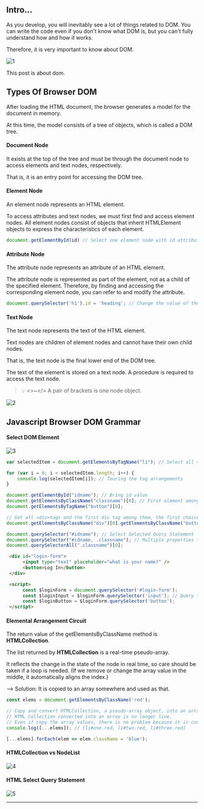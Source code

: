 ## Intro...
As you develop, you will inevitably see a lot of things related to DOM. You can write the code even if you don't know what DOM is, but you can't fully understand how and how it works.

Therefore, it is very important to know about DOM.

![1](https://github.com/jinscodes/Blog_nextJS/assets/87598134/6d873505-a95f-4cce-9c49-e4da76ee19e8)

This post is about dom.

## Types Of Browser DOM
After loading the HTML document, the browser generates a model for the document in memory.

At this time, the model consists of a tree of objects, which is called a DOM tree.

#### Document Node
It exists at the top of the tree and must be through the document node to access elements and text nodes, respectively.

That is, it is an entry point for accessing the DOM tree.

#### Element Node
An element node represents an HTML element.

To access attributes and text nodes, we must first find and access element nodes. All element nodes consist of objects that inherit HTMLElement objects to express the characteristics of each element.

```javascript
document.getElementById(id) // Select one element node with id attribute value
```

#### Attribute Node
The attribute node represents an attribute of an HTML element.

The attribute node is represented as part of the element, not as a child of the specified element.
Therefore, by finding and accessing the corresponding element node, you can refer to and modify the attribute.

```javascript
document.querySelector('h1').id = 'heading'; // Change the value of the id attribute
```

#### Text Node
The text node represents the text of the HTML element.

Text nodes are children of element nodes and cannot have their own child nodes.

That is, the text node is the final lower end of the DOM tree.

The text of the element is stored on a text node. A procedure is required to access the text node.

> 💡 <>~</> A pair of brackets is one node object.

![2](https://github.com/jinscodes/Blog_nextJS/assets/87598134/e0f1494b-044f-42c0-ab1b-463bbe561154)

## Javascript Browser DOM Grammar
#### Select DOM Element
![3](https://github.com/jinscodes/Blog_nextJS/assets/87598134/731c3469-dfd5-460f-9d73-ccce53ba823f)

```js
var selectedItem = document.getElementsByTagName("li"); // Select all <li> elelments

for (var i = 0; i < selectedItem.length; i++) {
    console.log(selectedItem[i]); // Touring the tag arrangements
}
```

```js
document.getElementById("idname"); // Bring id value
document.getElementsByClassName("classname")[0]; // First element among seleted elements => index 0
document.getElementsByTagName("button")[0];

// Get all <div>tags and the first div tag among them, the first choice among those whose class is button
document.getElementsByClassName("div")[0].getElementsByClassName("button")[0];

document.querySelector("#idname"); // Select Selected Query Statement
document.querySelector("#idname, .classname"); // Multiple properties to choose from!!
document.querySelectorAll(".classname")[0];
```

```html
 <div id="login-form">
      <input type="text" placeholder="what is your name?" />
      <button>Log In</button>
 </div>

 <script>
      const $loginForm = document.querySelector('#login-form');
      const $loginInput = $loginForm.querySelector('input'); // Query to select children of <div> tag
      const $loginButton = $loginForm.querySelector('button');
 </script>
```

#### Elemental Arrangement Circuit
The return value of the getElementsByClassName method is **HTMLCollection**.

The list returned by **HTMLCollection** is a real-time pseudo-array.

It reflects the change in the state of the node in real time, so care should be taken if a loop is needed. (If we remove or change the array value in the middle, it automatically aligns the index.)

--> Solution: It is copied to an array somewhere and used as that.

```js
const elems = document.getElementsByClassName('red');

// Copy and convert HTMLCollection, a pseudo-array object, into an array.
// HTML Collection converted into an array is no longer live.
// Even if copy the array values, there is no problem because it is connected to the dom as a reference.
console.log([...elems]); // [li#one.red, li#two.red, li#three.red]

[...elems].forEach(elem => elem.className = 'blue');
```

#### HTMLCollection vs NodeList
![4](https://github.com/jinscodes/Blog_nextJS/assets/87598134/0c2b5678-7743-4dc5-a91b-f788eaa3b06e)

#### HTML Select Query Statement
![5](https://github.com/jinscodes/Blog_nextJS/assets/87598134/e0104b39-be03-4a45-ba99-92dbdce7e8ad)

---
[](https://inpa.tistory.com/entry/JS-%F0%9F%93%9A-DOM-%EB%AC%B8%EB%B2%95-%F0%9F%92%AF-%EC%B4%9D%EC%A0%95%EB%A6%AC)
